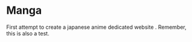 # Manga
First attempt to create a japanese anime  dedicated website .
Remember, this is also a test.

